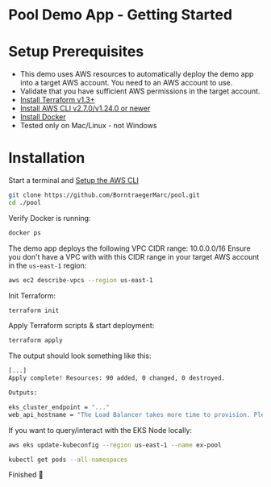 # Pool Demo App - Getting Started

# Setup Prerequisites

- This demo uses AWS resources to automatically deploy the demo app into a target AWS account. You need to an AWS account to use.
- Validate that you have sufficient AWS permissions in the target account.
- [Install Terraform v1.3+](https://developer.hashicorp.com/terraform/tutorials/aws-get-started/install-cli)
- [Install AWS CLI v2.7.0/v1.24.0 or newer](https://docs.aws.amazon.com/cli/latest/userguide/getting-started-install.html)
- [Install Docker](https://docs.docker.com/engine/install/)
- Tested only on Mac/Linux - not Windows

# Installation

Start a terminal and [Setup the AWS CLI](https://docs.aws.amazon.com/cli/latest/userguide/getting-started-quickstart.html)

```bash
git clone https://github.com/BorntraegerMarc/pool.git
cd ./pool
```

Verify Docker is running:

```bash
docker ps
```

The demo app deploys the following VPC CIDR range: 10.0.0.0/16 Ensure you don't have a VPC with with this CIDR range in your target AWS account in the `us-east-1` region:

```bash
aws ec2 describe-vpcs --region us-east-1
```

Init Terraform:

```bash
terraform init
```

Apply Terraform scripts & start deployment:

```bash
terraform apply
```

The output should look something like this:

```bash
[...]
Apply complete! Resources: 90 added, 0 changed, 0 destroyed.

Outputs:

eks_cluster_endpoint = "..."
web_api_hostname = "The Load Balancer takes more time to provision. Please check your endpoint for the Web API once the load balancer becomes available under ..."
```

If you want to query/interact with the EKS Node locally:

```bash
aws eks update-kubeconfig --region us-east-1 --name ex-pool

kubectl get pods --all-namespaces
```

Finished 🎉
